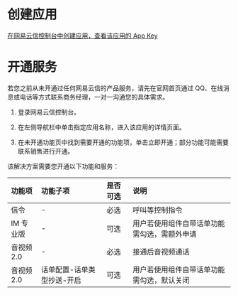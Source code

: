# 创建应用
[在网易云信控制台中创建应用，查看该应用的 App Key](https://doc.yunxin.163.com/docs/jcyOTA0ODM/DkyMDM2Mzk?platformId=50002#1%20%E5%88%9B%E5%BB%BA%E5%BA%94%E7%94%A8)

# 开通服务
若您之前从未开通过任何网易云信的产品服务，请先在官网首页通过 QQ、在线消息或电话等方式联系商务经理，一对一沟通您的具体需求。

 1. 登录网易云信控制台。

 2. 在左侧导航栏中单击指定应用名称，进入该应用的详情页面。

 3. 在未开通功能页中找到需要开通的功能项，单击立即开通；部分功能可能需要联系销售进行开通。

该解决方案需要您开通以下功能和服务：

| 功能项    | 功能子项                   | 是否可选 | 说明                                         |
| :-------- | :------------------------- | :------- | :------------------------------------------- |
| 信令      | -                          | 必选     | 呼叫等控制指令                               |
| IM 专业版 | -                          | 可选     | 用户若使用组件自带话单功能需勾选，需额外申请 |
| 音视频2.0 | -                          | 必选     | 接通后音视频通话                             |
| 音视频2.0 | 话单配置-话单类型抄送-开启 | 可选     | 用户若使用组件自带话单功能需勾选，默认关闭   |
